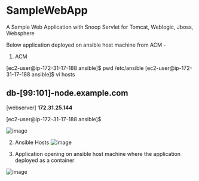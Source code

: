 # SampleWebApp
A Sample Web Application with Snoop Servlet for Tomcat, Weblogic, Jboss, Websphere

Below application deployed on ansible host machine from ACM - 
1. ACM

[ec2-user@ip-172-31-17-188 ansible]$ pwd
/etc/ansible
[ec2-user@ip-172-31-17-188 ansible]$ vi hosts
## db-[99:101]-node.example.com
[webserver]
**172.31.25.144**

[ec2-user@ip-172-31-17-188 ansible]$

![image](https://user-images.githubusercontent.com/56911307/147383232-76ed42ed-52f0-442a-8463-16ec61ad1113.png)

2. Ansible Hosts
![image](https://user-images.githubusercontent.com/56911307/147383201-f1199d99-415b-45ac-96fb-83d39cc35584.png)

3. Application opening on ansible host machine where the application deployed as a container

![image](https://user-images.githubusercontent.com/56911307/147383191-135b817c-a1df-4fe6-8fce-01218faf1d7f.png)

